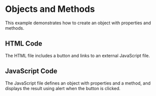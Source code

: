 # Objects and Methods

This example demonstrates how to create an object with properties and methods.

## HTML Code
The HTML file includes a button and links to an external JavaScript file.

## JavaScript Code
The JavaScript file defines an object with properties and a method, and displays the result using alert when the button is clicked.